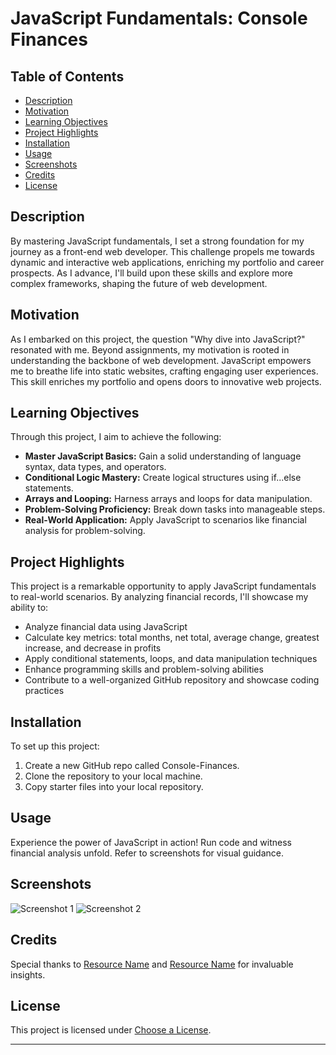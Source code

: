 # JavaScript Fundamentals: Console Finances

## Table of Contents

- [Description](#description)
- [Motivation](#motivation)
- [Learning Objectives](#learning-objectives)
- [Project Highlights](#project-highlights)
- [Installation](#installation)
- [Usage](#usage)
- [Screenshots](#screenshots)
- [Credits](#credits)
- [License](#license)

## Description

By mastering JavaScript fundamentals, I set a strong foundation for my journey as a front-end web developer. This challenge propels me towards dynamic and interactive web applications, enriching my portfolio and career prospects. As I advance, I'll build upon these skills and explore more complex frameworks, shaping the future of web development.

## Motivation

As I embarked on this project, the question "Why dive into JavaScript?" resonated with me. Beyond assignments, my motivation is rooted in understanding the backbone of web development. JavaScript empowers me to breathe life into static websites, crafting engaging user experiences. This skill enriches my portfolio and opens doors to innovative web projects.

## Learning Objectives

Through this project, I aim to achieve the following:

- **Master JavaScript Basics:** Gain a solid understanding of language syntax, data types, and operators.
- **Conditional Logic Mastery:** Create logical structures using if...else statements.
- **Arrays and Looping:** Harness arrays and loops for data manipulation.
- **Problem-Solving Proficiency:** Break down tasks into manageable steps.
- **Real-World Application:** Apply JavaScript to scenarios like financial analysis for problem-solving.

## Project Highlights

This project is a remarkable opportunity to apply JavaScript fundamentals to real-world scenarios. By analyzing financial records, I'll showcase my ability to:

- Analyze financial data using JavaScript
- Calculate key metrics: total months, net total, average change, greatest increase, and decrease in profits
- Apply conditional statements, loops, and data manipulation techniques
- Enhance programming skills and problem-solving abilities
- Contribute to a well-organized GitHub repository and showcase coding practices

## Installation

To set up this project:

1. Create a new GitHub repo called Console-Finances.
2. Clone the repository to your local machine.
3. Copy starter files into your local repository.

## Usage

Experience the power of JavaScript in action! Run code and witness financial analysis unfold. Refer to screenshots for visual guidance.

## Screenshots

![Screenshot 1](assets/images/screenshot1.png)
![Screenshot 2](assets/images/screenshot2.png)

## Credits

Special thanks to [Resource Name](link) and [Resource Name](link) for invaluable insights.

## License

This project is licensed under [Choose a License](https://choosealicense.com/).

---
